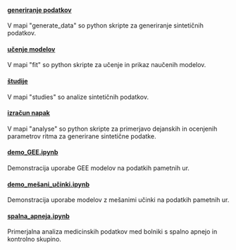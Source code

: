 #### [generiranje podatkov](generate_data)
V mapi "generate_data" so python skripte za generiranje sintetičnih podatkov.

#### [učenje modelov](fit)
V mapi "fit" so python skripte za učenje in prikaz naučenih modelov.

#### [študije](studies)
V mapi "studies" so analize sintetičnih podatkov.

#### [izračun napak](analyse)
V mapi "analyse" so python skripte za primerjavo dejanskih in ocenjenih parametrov ritma za generirane sintetične podatke.

#### [demo_GEE.ipynb](demo_GEE.ipynb)
Demonstracija uporabe GEE modelov na podatkih pametnih ur.

#### [demo_mešani_učinki.ipynb](demo_mešani_učinki.ipynb)
Demonstracija uporabe modelov z mešanimi učinki na podatkih pametnih ur.

#### [spalna_apneja.ipynb](spalna_apneja.ipynb)
Primerjalna analiza medicinskih podatkov med bolniki s spalno apnejo in kontrolno skupino.